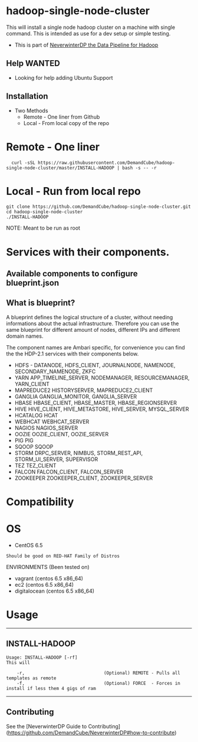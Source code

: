 hadoop-single-node-cluster
=======================

This will install a single node hadoop cluster on a machine with single command.  This is intended as use for a dev setup or simple testing.

- This is part of [NeverwinterDP the Data Pipeline for Hadoop](https://github.com/DemandCube/NeverwinterDP)

## Help WANTED
- Looking for help adding Ubuntu Support


## Installation
- Two Methods
   - Remote - One liner from Github
   - Local - From local copy of the repo

# Remote - One liner  
```
  curl -sSL https://raw.githubusercontent.com/DemandCube/hadoop-single-node-cluster/master/INSTALL-HADOOP | bash -s -- -r
```

# Local - Run from local repo
```
git clone https://github.com/DemandCube/hadoop-single-node-cluster.git
cd hadoop-single-node-cluster
./INSTALL-HADOOP
```
NOTE: Meant to be run as root


# Services with their components.

## Available components to configure blueprint.json

## What is blueprint?
   A blueprint defines the logical structure of a cluster, without needing informations about the actual infrastructure. Therefore you can use the same blueprint for different amount of nodes, different IPs and different domain names.
   
   The component names are Ambari specific, for convenience you can find the the HDP-2.1 services with their components below.
   
- HDFS - DATANODE, HDFS_CLIENT, JOURNALNODE, NAMENODE, SECONDARY_NAMENODE, ZKFC
- YARN		APP_TIMELINE_SERVER, NODEMANAGER, RESOURCEMANAGER, YARN_CLIENT
- MAPREDUCE2	HISTORYSERVER, MAPREDUCE2_CLIENT
- GANGLIA		GANGLIA_MONITOR, GANGLIA_SERVER
- HBASE		HBASE_CLIENT, HBASE_MASTER, HBASE_REGIONSERVER
- HIVE		HIVE_CLIENT, HIVE_METASTORE, HIVE_SERVER, MYSQL_SERVER
- HCATALOG	HCAT
- WEBHCAT		WEBHCAT_SERVER
- NAGIOS		NAGIOS_SERVER
- OOZIE		OOZIE_CLIENT, OOZIE_SERVER
- PIG		PIG
- SQOOP		SQOOP
- STORM		DRPC_SERVER, NIMBUS, STORM_REST_API, STORM_UI_SERVER, SUPERVISOR
- TEZ		TEZ_CLIENT
- FALCON		FALCON_CLIENT, FALCON_SERVER
- ZOOKEEPER	ZOOKEEPER_CLIENT, ZOOKEEPER_SERVER


# Compatibility

OS
=======
* CentOS 6.5
```
Should be good on RED-HAT Family of Distros
```
ENVIRONMENTS (Been tested on)
- vagrant (centos 6.5 x86_64)
- ec2 (centos 6.5 x86_64)
- digitalocean (centos 6.5 x86_64)

# Usage


* * *
## INSTALL-HADOOP
```
Usage: INSTALL-HADOOP [-rf]
This will

    -r,                              (Optional) REMOTE - Pulls all templates as remote 
    -f,                              (Optional) FORCE  - Forces in install if less them 4 gigs of ram
```

* * *

## Contributing

See the [NeverwinterDP Guide to Contributing] (https://github.com/DemandCube/NeverwinterDP#how-to-contribute)


